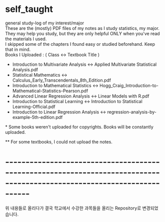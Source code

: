 # self_taught
general study-log of my interest/major  
These are the (mostly) PDF files of my notes as I study statistics, my major.  
They may help you study, but they are only helpful ONLY when you've read the materials I used.  
I skipped some of the chapters I found easy or studied beforehand. Keep that in mind.  
Books I Uploaded : ( Class <-> Textbook Title )  
 - Introduction to Multivariate Analysis <-> Applied Multivariate Statistical Analysis.pdf  
 - Statistical Mathematics <-> Calculus_Early_Transcendentals_8th_Edition.pdf  
 - Introduction to Mathematical Statistics <-> Hogg_Craig_Introduction-to-Mathematical-Statistics-Pearson.pdf  
 - Advanced Linear Regression Analysis <-> Linear Models with R.pdf  
 - Introduction to Statistical Learning <-> Introduction to Statistical Learning-Official.pdf  
 - Introduction to Linear Regression Analysis <-> regression-analysis-by-example-5th-edition.pdf  
 
\* Some books weren't uploaded for copyrights. Books will be constantly uploaded.  
  
\** For some textbooks, I could not upload the notes.  
# ------------------------------------------------------------------------------------------------------------------------
위 내용들로 올리다가 결국 학교에서 수강한 과목들을 올리는 Repository로 변경되었습니다.
